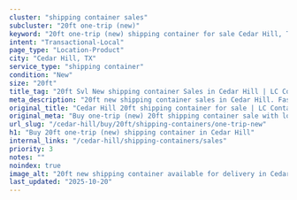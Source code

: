 ```yaml
---
cluster: "shipping container sales"
subcluster: "20ft one-trip (new)"
keyword: "20ft one-trip (new) shipping container for sale Cedar Hill, TX"
intent: "Transactional-Local"
page_type: "Location-Product"
city: "Cedar Hill, TX"
service_type: "shipping container"
condition: "New"
size: "20ft"
title_tag: "20ft Svl New shipping container Sales in Cedar Hill | LC Container"
meta_description: "20ft new shipping container sales in Cedar Hill. Fast delivery, competitive pricing. Serving shipping containers area. Quote ID: 996. Call (214) 524-4168 for your free quote today."
original_title: "Cedar Hill 20ft shipping container for sale | LC Container"
original_meta: "Buy one-trip (new) 20ft shipping container sale with local delivery in Cedar Hill, TX. LC Container — local Since 2003. Request a fast quote today."
url_slug: "/cedar-hill/buy/20ft/shipping-containers/one-trip-new"
h1: "Buy 20ft one-trip (new) shipping container in Cedar Hill"
internal_links: "/cedar-hill/shipping-containers/sales"
priority: 3
notes: ""
noindex: true
image_alt: "20ft new shipping container available for delivery in Cedar Hill"
last_updated: "2025-10-20"
---
```


<!-- TODO: Add unique city/inventory copy, images, and internal links here. -->
